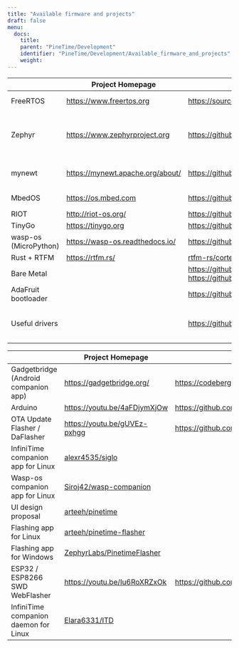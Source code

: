 ```yaml
---
title: "Available firmware and projects"
draft: false
menu:
  docs:
    title:
    parent: "PineTime/Development"
    identifier: "PineTime/Development/Available_firmware_and_projects"
    weight: 
---
```


|  | Project Homepage | Project Source | PineTime Implementations |
| --- | --- | --- | --- |
| FreeRTOS | https://www.freertos.org | https://sourceforge.net/projects/freertos/ | [InfiniTime](/documentation/PineTime/Software/InfiniTime) (GitHub: [JF002/Pinetime](https://github.com/JF002/Pinetime))+ [kaythe/pinetime-os](https://github.com/kaythe/pinetime-os) |
| Zephyr | https://www.zephyrproject.org | https://github.com/zephyrproject-rtos/zephyr | [najnesnaj/pinetime-zephyr](https://github.com/najnesnaj/pinetime-zephyr)<br> [SuperPrower/pinetime_zephyr_sample_fw](https://github.com/SuperPrower/pinetime_zephyr_sample_fw)<br> [Dejvino/pinetime-hermes-firmware](https://github.com/Dejvino/pinetime-hermes-firmware)<br> [endian-albin/pinetime-hypnos](https://github.com/endian-albin/pinetime-hypnos)<br> [omegatime watchface](https://zephyrlabs.github.io/Watchfaces/OmegaTime/) |
| mynewt | https://mynewt.apache.org/about/ | https://github.com/apache/mynewt-core | [lupyuen/pinetime-rust-mynewt](https://github.com/lupyuen/pinetime-rust-mynewt)(Discontinued by Creator)<br> [caspermeijn/klok](https://gitlab.com/caspermeijn/klok) |
| MbedOS | https://os.mbed.com | https://github.com/ARMmbed/mbed-os | [sethitow/mbed-pinetime](https://github.com/sethitow/mbed-pinetime)<br> [geoffrey.vl/mbed-pinetime](https://github.com/geoffrey-vl/mbed-pinetime) |
| RIOT | http://riot-os.org/ | https://github.com/RIOT-OS/RIOT/ | [bosmoment/PineTime-apps](https://github.com/bosmoment/PineTime-apps) |
| TinyGo | https://tinygo.org | https://github.com/tinygo-org/tinygo | [aykevl/go-smartwatch](https://github.com/aykevl/go-smartwatch) |
| wasp-os (MicroPython) | https://wasp-os.readthedocs.io/ | https://github.com/daniel-thompson/wasp-os | [WaspOS PineTime install guide](https://wasp-os.readthedocs.io/en/latest/install.html#pine64-pinetime-developer-edition) |
| Rust + RTFM | https://rtfm.rs/ | [rtfm-rs/cortex-m-rtfm](https://github.com/rtfm-rs/cortex-m-rtfm) | https://github.com/dbrgn/pinetime-rtfm/ |
| Bare Metal |  | https://github.com/xriss/timecake<br> https://github.com/Arc13/Pyrus | [xriss/timecake](https://github.com/xriss/timecake)<br> [Arc13/Pyrus](https://github.com/Arc13/Pyrus) |
| AdaFruit bootloader |  | https://github.com/adafruit/Adafruit_nRF52_Bootloader | [daniel-thompson/wasp-bootloader](https://github.com/daniel-thompson/wasp-bootloader) |
| Useful drivers |  | https://github.com/sethitow/mbed-pinetime | [https://github.com/sethitow/mbed-pinetime](https://github.com/sethitow/mbed-pinetime/tree/master/drivers) |

|  | Project Homepage | Project Source | PineTime Implementations |
| --- | --- | --- | --- |
| Gadgetbridge (Android companion app) | https://gadgetbridge.org/ | https://codeberg.org/Freeyourgadget/Gadgetbridge | InfiniTime support in mainline |
| Arduino | https://youtu.be/4aFDjymXjOw | https://github.com/atc1441/ATCwatch | https://github.com/atc1441/ATCwatch |
| OTA Update Flasher / DaFlasher | https://youtu.be/gUVEz-pxhgg | https://github.com/atc1441/DaFlasherFiles | https://github.com/atc1441/DaFlasherFiles |
| InfiniTime companion app for Linux | [alexr4535/siglo](https://github.com/alexr4535/siglo) |  |  |
| Wasp-os companion app for Linux | [Siroj42/wasp-companion](https://github.com/Siroj42/wasp-companion) |  |  |
| UI design proposal | [arteeh/pinetime](https://github.com/arteeh/pinetime) |  |  |
| Flashing app for Linux | [arteeh/pinetime-flasher](https://github.com/arteeh/pinetime-flasher) |  |  |
| Flashing app for Windows | [ZephyrLabs/PinetimeFlasher](https://github.com/ZephyrLabs/PinetimeFlasher) |  |  |
| ESP32 / ESP8266 SWD WebFlasher | https://youtu.be/Iu6RoXRZxOk | https://github.com/atc1441/ESP32_nRF52_SWD |  |
| InfiniTime companion daemon for Linux | [Elara6331/ITD](https://gitea.elara.ws/Elara6331/itd) |  |  |
